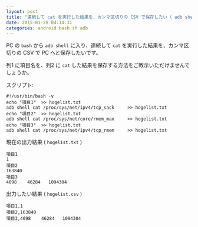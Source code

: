 ```yaml
---
layout: post
title: "連続して cat を実行した結果を、カンマ区切りの CSV で保存したい（ adb shell ）"
date: 2015-01-28 04:14:31
categories: android bash sh adb
---
```

<p>PC の <code>bash</code> から <code>adb shell</code> に入り、連続して <code>cat</code> を実行した結果を、カンマ区切りの CSV で PC へと保存したいです。</p>

<p>列1 に項目名を、列2 に <code>cat</code> した結果を保存する方法をご教示いただけませんでしょうか。</p>

<p>スクリプト:</p>

<pre><code>#!/usr/bin/bash -v              
echo "項目1"  &gt;&gt; hogelist.txt
adb shell cat /proc/sys/net/ipv4/tcp_sack     &gt;&gt; hogelist.txt
echo "項目2"  &gt;&gt; hogelist.txt
adb shell cat /proc/sys/net/core/rmem_max     &gt;&gt; hogelist.txt
echo "項目3"  &gt;&gt; hogelist.txt
adb shell cat /proc/sys/net/ipv4/tcp_rmem     &gt;&gt; hogelist.txt
</code></pre>

<p>現在の出力結果 ( <code>hogelist.txt</code> )</p>

<pre><code>項目1
1
項目2
163840
項目3
4098    46284   1094304
</code></pre>

<p>出力したい結果 ( <code>hogelist.csv</code> )</p>

<pre><code>項目1,1
項目2,163840
項目3,4098    46284   1094304
</code></pre>
